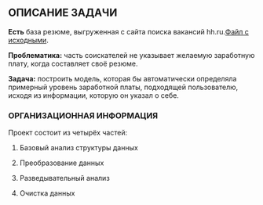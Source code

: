 ## ОПИСАНИЕ ЗАДАЧИ

**Есть** база резюме, выгруженная с сайта поиска вакансий hh.ru.[Файл с исходными](https://drive.google.com/file/d/1Kb78mAWYKcYlellTGhIjPI-bCcKbGuTn/view?usp=sharing).

**Проблематика:** часть соискателей не указывает желаемую заработную плату, когда составляет своё резюме.

**Задача:** построить модель, которая бы автоматически определяла примерный уровень заработной платы, подходящей пользователю, исходя из информации, которую он указал о себе.

### ОРГАНИЗАЦИОННАЯ ИНФОРМАЦИЯ

Проект состоит из четырёх частей:

1. Базовый анализ структуры данных

2. Преобразование данных

3. Разведывательный анализ

4. Очистка данных
